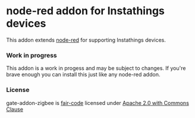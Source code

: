 # node-red addon for Instathings devices

This addon extends [node-red](https://github.com/node-red/node-red) for supporting Instathings devices.

### Work in progress

This addon is a work in progess and may be subject to changes. If you're brave enough you can install this just like any node-red addon.

### License
gate-addon-zigbee is [fair-code](http://faircode.io/) licensed under [Apache 2.0 with Commons Clause](./LICENSE.md)

